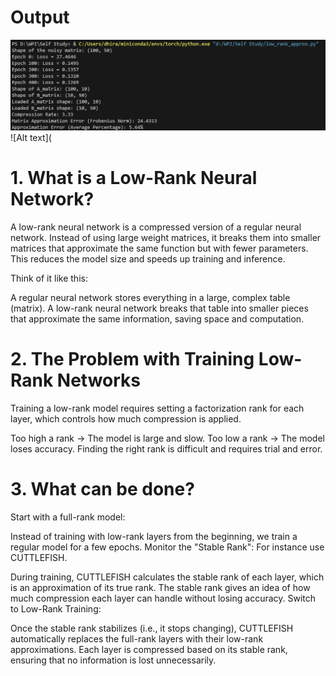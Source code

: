 # Output

![Alt text](https://github.com/DhirajRouniyar/AI_Accelerated-Integrated/blob/main/Low_Rank%20Approximation/Images/Output.png)
![Alt text](

# 1. What is a Low-Rank Neural Network?
A low-rank neural network is a compressed version of a regular neural network. Instead of using large weight matrices, it breaks them into smaller matrices that approximate the same function but with fewer parameters. This reduces the model size and speeds up training and inference.

Think of it like this:

A regular neural network stores everything in a large, complex table (matrix).
A low-rank neural network breaks that table into smaller pieces that approximate the same information, saving space and computation.

# 2. The Problem with Training Low-Rank Networks
Training a low-rank model requires setting a factorization rank for each layer, which controls how much compression is applied.

Too high a rank → The model is large and slow.
Too low a rank → The model loses accuracy.
Finding the right rank is difficult and requires trial and error.

# 3. What can be done?

Start with a full-rank model:

Instead of training with low-rank layers from the beginning, we train a regular model for a few epochs.
Monitor the "Stable Rank": For instance use CUTTLEFISH.

During training, CUTTLEFISH calculates the stable rank of each layer, which is an approximation of its true rank.
The stable rank gives an idea of how much compression each layer can handle without losing accuracy.
Switch to Low-Rank Training:

Once the stable rank stabilizes (i.e., it stops changing), CUTTLEFISH automatically replaces the full-rank layers with their low-rank approximations.
Each layer is compressed based on its stable rank, ensuring that no information is lost unnecessarily.
